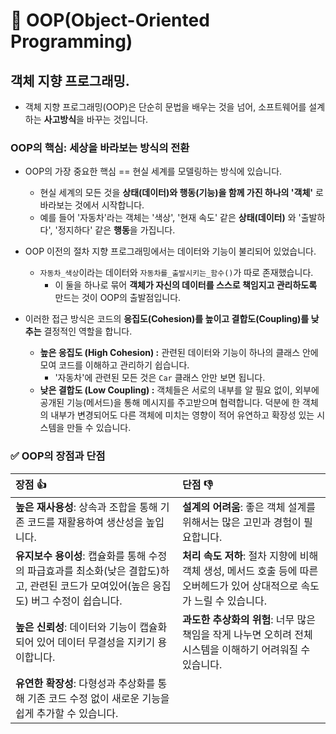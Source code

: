 # 🚀 OOP(Object-Oriented Programming)
## 객체 지향 프로그래밍.
* 객체 지향 프로그래밍(OOP)은 단순히 문법을 배우는 것을 넘어, 소프트웨어를 설계하는 **사고방식**을 바꾸는 것입니다.

### OOP의 핵심: 세상을 바라보는 방식의 전환

* OOP의 가장 중요한 핵심 == 현실 세계를 모델링하는 방식에 있습니다.
  * 현실 세계의 모든 것을 **상태(데이터)와 행동(기능)을 함께 가진 하나의 '객체'** 로 바라보는 것에서 시작합니다.
  * 예를 들어 '자동차'라는 객체는 '색상', '현재 속도' 같은 **상태(데이터)** 와 '출발하다', '정지하다' 같은 **행동**을 가집니다.


* OOP 이전의 절차 지향 프로그래밍에서는 데이터와 기능이 불리되어 있었습니다.
  * `자동차_색상`이라는 데이터와 `자동차를_출발시키는_함수()`가 따로 존재했습니다.
    * 이 둘을 하나로 묶어 **객체가 자신의 데이터를 스스로 책임지고 관리하도록** 만드는 것이 OOP의 출발점입니다.


* 이러한 접근 방식은 코드의 **응집도(Cohesion)를 높이고 결합도(Coupling)를 낮추는** 결정적인 역할을 합니다.
  * **높은 응집도 (High Cohesion) :** 관련된 데이터와 기능이 하나의 클래스 안에 모여 코드를 이해하고 관리하기 쉽습니다.
    * '자동차'에 관련된 모든 것은 `Car` 클래스 안만 보면 됩니다.
  * **낮은 결합도 (Low Coupling) :** 객체들은 서로의 내부를 알 필요 없이, 외부에 공개된 기능(메서드)을 통해 메시지를 주고받으며 협력합니다. 덕분에 한 객체의 내부가 변경되어도 다른 객체에 미치는 영향이 적어 유연하고 확장성 있는 시스템을 만들 수 있습니다.

### ✅ OOP의 장점과 단점

| 장점 👍 | 단점 👎 |
| :--- | :--- |
| **높은 재사용성**: 상속과 조합을 통해 기존 코드를 재활용하여 생산성을 높입니다. | **설계의 어려움**: 좋은 객체 설계를 위해서는 많은 고민과 경험이 필요합니다. |
| **유지보수 용이성**: 캡슐화를 통해 수정의 파급효과를 최소화(낮은 결합도)하고, 관련된 코드가 모여있어(높은 응집도) 버그 수정이 쉽습니다. | **처리 속도 저하**: 절차 지향에 비해 객체 생성, 메서드 호출 등에 따른 오버헤드가 있어 상대적으로 속도가 느릴 수 있습니다. |
| **높은 신뢰성**: 데이터와 기능이 캡슐화되어 있어 데이터 무결성을 지키기 용이합니다. | **과도한 추상화의 위험**: 너무 많은 책임을 작게 나누면 오히려 전체 시스템을 이해하기 어려워질 수 있습니다. |
| **유연한 확장성**: 다형성과 추상화를 통해 기존 코드 수정 없이 새로운 기능을 쉽게 추가할 수 있습니다. | |